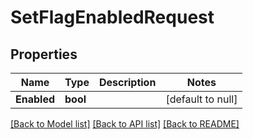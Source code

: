 # SetFlagEnabledRequest

## Properties
Name | Type | Description | Notes
------------ | ------------- | ------------- | -------------
**Enabled** | **bool** |  | [default to null]

[[Back to Model list]](../README.md#documentation-for-models) [[Back to API list]](../README.md#documentation-for-api-endpoints) [[Back to README]](../README.md)


